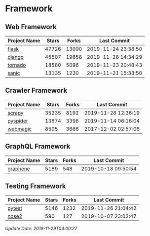 # Framework

## Web Framework

| Project Name | Stars | Forks | Last Commit |
| ------------ | ----- | ----- | ----------- |
| [flask](https://github.com/pallets/flask) | 47726 | 13090 | 2019-11-24 23:38:50 |
| [django](https://github.com/django/django) | 45507 | 19658 | 2019-11-28 14:34:29 |
| [tornado](https://github.com/tornadoweb/tornado) | 18580 | 5096 | 2019-11-23 20:48:43 |
| [sanic](https://github.com/huge-success/sanic) | 13135 | 1230 | 2019-11-21 15:33:50 |

## Crawler Framework

| Project Name | Stars | Forks | Last Commit |
| ------------ | ----- | ----- | ----------- |
| [scrapy](https://github.com/scrapy/scrapy) | 35235 | 8192 | 2019-11-28 12:36:19 |
| [pyspider](https://github.com/binux/pyspider) | 13874 | 3398 | 2019-11-14 06:16:04 |
| [webmagic](https://github.com/code4craft/webmagic) | 8595 | 3666 | 2017-12-02 02:57:06 |

## GraphQL Framework

| Project Name | Stars | Forks | Last Commit |
| ------------ | ----- | ----- | ----------- |
| [graphene](https://github.com/graphql-python/graphene) | 5189 | 548 | 2019-10-18 09:50:54 |

## Testing Framework

| Project Name | Stars | Forks | Last Commit |
| ------------ | ----- | ----- | ----------- |
| [pytest](https://github.com/pytest-dev/pytest) | 5146 | 1232 | 2019-11-26 21:04:42 |
| [nose2](https://github.com/nose-devs/nose2) | 590 | 127 | 2019-10-07 23:02:47 |

*Update Date: 2019-11-29T04:00:27*